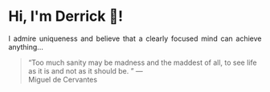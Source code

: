 # Hi, I'm Derrick 👋!
<p align="justify">I admire uniqueness and believe that a clearly focused mind can achieve anything...</p> 
<!-- #quote-start -->
<blockquote>&ldquo;Too much sanity may be madness and the maddest of all, to see life as it is and not as it should be. &rdquo; &mdash; <footer>Miguel de Cervantes</footer></blockquote>
<!-- #quote-end -->

